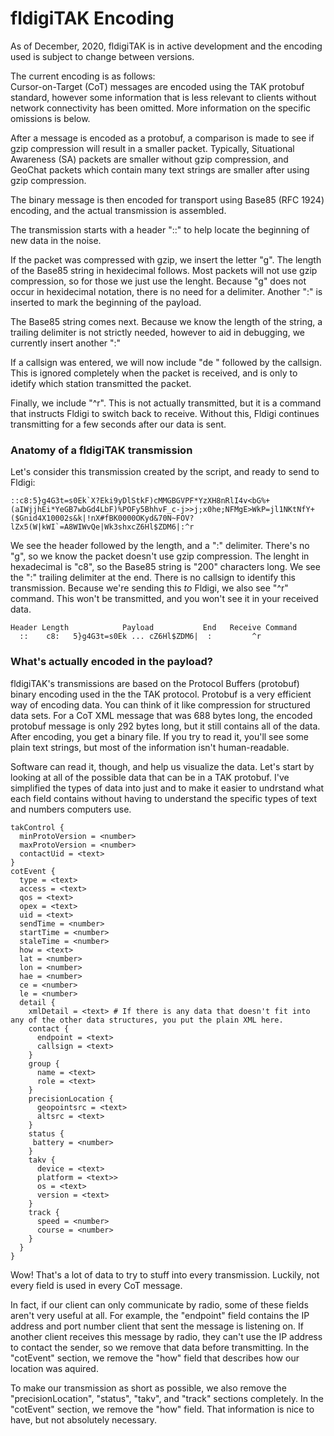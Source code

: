 # fldigiTAK Encoding
As of December, 2020, fldigiTAK is in active development and the encoding used is subject to change between versions.

The current encoding is as follows:  
Cursor-on-Target (CoT) messages are encoded using the TAK protobuf standard, however some information that is less relevant to clients without network connectivity has been omitted.  More information on the specific omissions is below.

After a message is encoded as a protobuf, a comparison is made to see if gzip compression will result in a smaller packet.  Typically, Situational Awareness (SA) packets are smaller without gzip compression, and GeoChat packets which contain many text strings are smaller after using gzip compression.

The binary message is then encoded for transport using Base85 (RFC 1924) encoding, and the actual transmission is assembled.

The transmission starts with a header "::" to help locate the beginning of new data in the noise.

If the packet was compressed with gzip, we insert the letter "g".  The length of the Base85 string in hexidecimal follows.  Most packets will not use gzip compression, so for those we just use the lenght.  Because "g" does not occur in hexidecimal notation, there is no need for a delimiter. Another ":" is inserted to mark the beginning of the payload.

The Base85 string comes next.  Because we know the length of the string, a trailing delimiter is not strictly needed, however to aid in debugging, we currently insert another ":"

If a callsign was entered, we will now include "de " followed by the callsign.  This is ignored completely when the packet is received, and is only to idetify which station transmitted the packet.

Finally, we include "^r".  This is not actually transmitted, but it is a command that instructs Fldigi to switch back to receive.  Without this, Fldigi continues transmitting for a few seconds after our data is sent.

### Anatomy of a fldigiTAK transmission
Let's consider this transmission created by the script, and ready to send to Fldigi:
```
::c8:5}g4G3t=s0Ek`X?Eki9yDlStkF)cMMGBGVPF*YzXH8nRlI4v<bG%+(aIWjjhEi*YeGB7wbGd4LbF)%POFy5BhhvF_c-j>>j;x0he;NFMgE>WkP=jl1NKtNfY+($Gnid4X10002s&k|!nX#fBK0000OKyd&70N~FOV?lZx5(W|kWI`=A8WIWvQe|Wk3shxcZ6Hl$ZDM6|:^r
```
We see the header followed by the length, and a ":" delimiter.  There's no "g", so we know the packet doesn't use gzip compression.  The lenght in hexadecimal is "c8", so the Base85 string is "200" characters long.  We see the ":" trailing delimiter at the end.  There is no callsign to identify this transmission.  Because we're sending this _to_ Fldigi, we also see "^r" command.  This won't be transmitted, and you won't see it in your received data.
```
Header Length            Payload           End   Receive Command
  ::    c8:   5}g4G3t=s0Ek ... cZ6Hl$ZDM6|  :         ^r
```

### What's actually encoded in the payload?
fldigiTAK's transmissions are based on the Protocol Buffers (protobuf) binary encoding used in the the TAK protocol.  Protobuf is a very efficient way of encoding data.  You can think of it like compression for structured data sets.  For a CoT XML message that was 688 bytes long, the encoded protobuf message is only 292 bytes long, but it still contains all of the data.  After encoding, you get a binary file.  If you try to read it, you'll see some plain text strings, but most of the information isn't human-readable.

Software can read it, though, and help us visualize the data.  Let's start by looking at all of the possible data that can be in a TAK protobuf.  I've simplified the types of data into just <text> and <number> to make it easier to undrstand what each field contains without having to understand the specific types of text and numbers computers use.
```
takControl {
  minProtoVersion = <number>
  maxProtoVersion = <number>
  contactUid = <text>
}
cotEvent {
  type = <text>
  access = <text>
  qos = <text>
  opex = <text>
  uid = <text>
  sendTime = <number>
  startTime = <number>
  staleTime = <number>
  how = <text>
  lat = <number>
  lon = <number>
  hae = <number>
  ce = <number>
  le = <number>
  detail {
    xmlDetail = <text> # If there is any data that doesn't fit into any of the other data structures, you put the plain XML here.
    contact {
      endpoint = <text>
      callsign = <text>
    }
    group {
      name = <text>
      role = <text>
    }
    precisionLocation {
      geopointsrc = <text>
      altsrc = <text>
    }
    status {
     battery = <number>
    }
    takv {
      device = <text>
      platform = <text>>
      os = <text>
      version = <text>
    }
    track {
      speed = <number>
      course = <number>
    }
  }  
}
```
Wow! That's a lot of data to try to stuff into every transmission.  Luckily, not every field is used in every CoT message.

In fact, if our client can only communicate by radio, some of these fields aren't very useful at all.  For example, the "endpoint" field contains the IP address and port number client that sent the message is listening on.  If another client receives this message by radio, they can't use the IP address to contact the sender, so we remove that data before transmitting.  In the "cotEvent" section, we remove the "how" field that describes how our location was aquired.

To make our transmission as short as possible, we also remove the "precisionLocation", "status", "takv", and "track" sections completely.  In the "cotEvent" section, we remove the "how" field. That information is nice to have, but not absolutely necessary.


